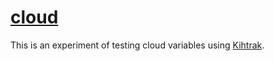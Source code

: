 # [cloud](https://praquron.github.io/cloud/)

This is an experiment of testing cloud variables using [Kihtrak](https://kihtrak.com/cloud_variable/).
